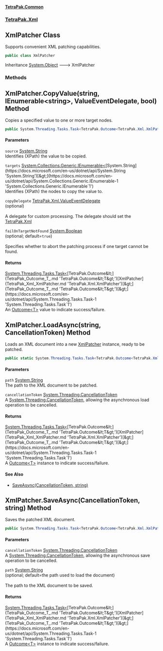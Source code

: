 #### [TetraPak.Common](index.md 'index')
### [TetraPak.Xml](TetraPak_Xml.md 'TetraPak.Xml')
## XmlPatcher Class
Supports convenient XML patching capabilities.  
```csharp
public class XmlPatcher
```

Inheritance [System.Object](https://docs.microsoft.com/en-us/dotnet/api/System.Object 'System.Object') &#129106; XmlPatcher  
### Methods
<a name='TetraPak_Xml_XmlPatcher_CopyValue(string_System_Collections_Generic_IEnumerable_string__TetraPak_Xml_ValueEventDelegate_bool)'></a>
## XmlPatcher.CopyValue(string, IEnumerable&lt;string&gt;, ValueEventDelegate, bool) Method
Copies a specified value to one or more target nodes.  
```csharp
public System.Threading.Tasks.Task<TetraPak.Outcome<TetraPak.Xml.XmlPatcher>> CopyValue(string source, System.Collections.Generic.IEnumerable<string> targets, TetraPak.Xml.ValueEventDelegate copyDelegate=null, bool failOnTargetNotFound=true);
```
#### Parameters
<a name='TetraPak_Xml_XmlPatcher_CopyValue(string_System_Collections_Generic_IEnumerable_string__TetraPak_Xml_ValueEventDelegate_bool)_source'></a>
`source` [System.String](https://docs.microsoft.com/en-us/dotnet/api/System.String 'System.String')  
Identifies (XPath) the value to be copied.  
  
<a name='TetraPak_Xml_XmlPatcher_CopyValue(string_System_Collections_Generic_IEnumerable_string__TetraPak_Xml_ValueEventDelegate_bool)_targets'></a>
`targets` [System.Collections.Generic.IEnumerable&lt;](https://docs.microsoft.com/en-us/dotnet/api/System.Collections.Generic.IEnumerable-1 'System.Collections.Generic.IEnumerable`1')[System.String](https://docs.microsoft.com/en-us/dotnet/api/System.String 'System.String')[&gt;](https://docs.microsoft.com/en-us/dotnet/api/System.Collections.Generic.IEnumerable-1 'System.Collections.Generic.IEnumerable`1')  
Identifies (XPath) the nodes to copy the value to.  
  
<a name='TetraPak_Xml_XmlPatcher_CopyValue(string_System_Collections_Generic_IEnumerable_string__TetraPak_Xml_ValueEventDelegate_bool)_copyDelegate'></a>
`copyDelegate` [TetraPak.Xml.ValueEventDelegate](https://docs.microsoft.com/en-us/dotnet/api/TetraPak.Xml.ValueEventDelegate 'TetraPak.Xml.ValueEventDelegate')  
(optional)<br/>  
A delegate for custom processing. The delegate should set the [TetraPak.Xml](TetraPak_Xml.md 'TetraPak.Xml')
  
<a name='TetraPak_Xml_XmlPatcher_CopyValue(string_System_Collections_Generic_IEnumerable_string__TetraPak_Xml_ValueEventDelegate_bool)_failOnTargetNotFound'></a>
`failOnTargetNotFound` [System.Boolean](https://docs.microsoft.com/en-us/dotnet/api/System.Boolean 'System.Boolean')  
(optional; default=`true`)<br/>  
Specifies whether to abort the patching process if one target cannot be found.  
  
#### Returns
[System.Threading.Tasks.Task&lt;](https://docs.microsoft.com/en-us/dotnet/api/System.Threading.Tasks.Task-1 'System.Threading.Tasks.Task`1')[TetraPak.Outcome&lt;](TetraPak_Outcome_T_.md 'TetraPak.Outcome&lt;T&gt;')[XmlPatcher](TetraPak_Xml_XmlPatcher.md 'TetraPak.Xml.XmlPatcher')[&gt;](TetraPak_Outcome_T_.md 'TetraPak.Outcome&lt;T&gt;')[&gt;](https://docs.microsoft.com/en-us/dotnet/api/System.Threading.Tasks.Task-1 'System.Threading.Tasks.Task`1')  
An [Outcome&lt;T&gt;](TetraPak_Outcome_T_.md 'TetraPak.Outcome&lt;T&gt;') value to indicate success/failure.  
  
<a name='TetraPak_Xml_XmlPatcher_LoadAsync(string_System_Threading_CancellationToken)'></a>
## XmlPatcher.LoadAsync(string, CancellationToken) Method
Loads an XML document into a new [XmlPatcher](TetraPak_Xml_XmlPatcher.md 'TetraPak.Xml.XmlPatcher') instance, ready to be patched.  
```csharp
public static System.Threading.Tasks.Task<TetraPak.Outcome<TetraPak.Xml.XmlPatcher>> LoadAsync(string path, System.Threading.CancellationToken cancellationToken);
```
#### Parameters
<a name='TetraPak_Xml_XmlPatcher_LoadAsync(string_System_Threading_CancellationToken)_path'></a>
`path` [System.String](https://docs.microsoft.com/en-us/dotnet/api/System.String 'System.String')  
The path to the XML document to be patched.  
  
<a name='TetraPak_Xml_XmlPatcher_LoadAsync(string_System_Threading_CancellationToken)_cancellationToken'></a>
`cancellationToken` [System.Threading.CancellationToken](https://docs.microsoft.com/en-us/dotnet/api/System.Threading.CancellationToken 'System.Threading.CancellationToken')  
A [System.Threading.CancellationToken](https://docs.microsoft.com/en-us/dotnet/api/System.Threading.CancellationToken 'System.Threading.CancellationToken'), allowing the asynchronous load operation to be cancelled.  
  
#### Returns
[System.Threading.Tasks.Task&lt;](https://docs.microsoft.com/en-us/dotnet/api/System.Threading.Tasks.Task-1 'System.Threading.Tasks.Task`1')[TetraPak.Outcome&lt;](TetraPak_Outcome_T_.md 'TetraPak.Outcome&lt;T&gt;')[XmlPatcher](TetraPak_Xml_XmlPatcher.md 'TetraPak.Xml.XmlPatcher')[&gt;](TetraPak_Outcome_T_.md 'TetraPak.Outcome&lt;T&gt;')[&gt;](https://docs.microsoft.com/en-us/dotnet/api/System.Threading.Tasks.Task-1 'System.Threading.Tasks.Task`1')  
A [Outcome&lt;T&gt;](TetraPak_Outcome_T_.md 'TetraPak.Outcome&lt;T&gt;') instance to indicate success/failure.  
#### See Also
- [SaveAsync(CancellationToken, string)](TetraPak_Xml_XmlPatcher.md#TetraPak_Xml_XmlPatcher_SaveAsync(System_Threading_CancellationToken_string) 'TetraPak.Xml.XmlPatcher.SaveAsync(System.Threading.CancellationToken, string)')
  
<a name='TetraPak_Xml_XmlPatcher_SaveAsync(System_Threading_CancellationToken_string)'></a>
## XmlPatcher.SaveAsync(CancellationToken, string) Method
Saves the patched XML document.  
```csharp
public System.Threading.Tasks.Task<TetraPak.Outcome<TetraPak.Xml.XmlPatcher>> SaveAsync(System.Threading.CancellationToken cancellationToken, string path=null);
```
#### Parameters
<a name='TetraPak_Xml_XmlPatcher_SaveAsync(System_Threading_CancellationToken_string)_cancellationToken'></a>
`cancellationToken` [System.Threading.CancellationToken](https://docs.microsoft.com/en-us/dotnet/api/System.Threading.CancellationToken 'System.Threading.CancellationToken')  
A [System.Threading.CancellationToken](https://docs.microsoft.com/en-us/dotnet/api/System.Threading.CancellationToken 'System.Threading.CancellationToken'), allowing the asynchronous save operation to be cancelled.  
  
<a name='TetraPak_Xml_XmlPatcher_SaveAsync(System_Threading_CancellationToken_string)_path'></a>
`path` [System.String](https://docs.microsoft.com/en-us/dotnet/api/System.String 'System.String')  
(optional; default=the path used to load the document)<br/>  
The path to the XML document to be saved.  
  
#### Returns
[System.Threading.Tasks.Task&lt;](https://docs.microsoft.com/en-us/dotnet/api/System.Threading.Tasks.Task-1 'System.Threading.Tasks.Task`1')[TetraPak.Outcome&lt;](TetraPak_Outcome_T_.md 'TetraPak.Outcome&lt;T&gt;')[XmlPatcher](TetraPak_Xml_XmlPatcher.md 'TetraPak.Xml.XmlPatcher')[&gt;](TetraPak_Outcome_T_.md 'TetraPak.Outcome&lt;T&gt;')[&gt;](https://docs.microsoft.com/en-us/dotnet/api/System.Threading.Tasks.Task-1 'System.Threading.Tasks.Task`1')  
A [Outcome&lt;T&gt;](TetraPak_Outcome_T_.md 'TetraPak.Outcome&lt;T&gt;') instance to indicate success/failure.  
  
